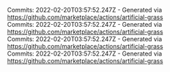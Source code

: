 Commits: 2022-02-20T03:57:52.247Z - Generated via https://github.com/marketplace/actions/artificial-grass
<br>
Commits: 2022-02-20T03:57:52.247Z - Generated via https://github.com/marketplace/actions/artificial-grass
<br>
Commits: 2022-02-20T03:57:52.247Z - Generated via https://github.com/marketplace/actions/artificial-grass
<br>
Commits: 2022-02-20T03:57:52.247Z - Generated via https://github.com/marketplace/actions/artificial-grass
<br>
